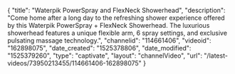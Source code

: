 {
    "title": "Waterpik PowerSpray and FlexNeck Showerhead",
    "description": "Come home after a long day to the refreshing shower experience offered by this Waterpik PowerSpray + FlexNeck Showerhead. The luxurious showerhead features a unique flexible arm, 6 spray settings, and exclusive pulsating massage technology.",
    "channelid": "114661406",
    "videoid": "162898075",
    "date_created": "1525378806",
    "date_modified": "1525379260",
    "type": "captivate",
    "layout": "channelVideo",
    "url": "\/latest-videos\/73950213455\/114661406-162898075"
}